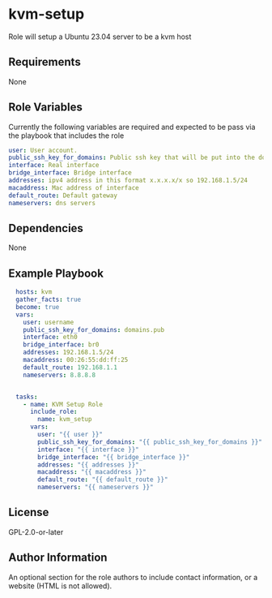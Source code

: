 kvm-setup
=========

Role will setup a Ubuntu 23.04 server to be a kvm host

Requirements
------------

None

Role Variables
--------------

Currently the following variables are required and expected to be pass via the playbook that includes the role
```yaml
user: User account.
public_ssh_key_for_domains: Public ssh key that will be put into the domain images. Might move this to the provisioning role
interface: Real interface
bridge_interface: Bridge interface
addresses: ipv4 address in this format x.x.x.x/x so 192.168.1.5/24
macaddress: Mac address of interface
default_route: Default gateway
nameservers: dns servers
```

Dependencies
------------

None

Example Playbook
----------------
```yaml
  hosts: kvm
  gather_facts: true
  become: true
  vars:
    user: username
    public_ssh_key_for_domains: domains.pub
    interface: eth0
    bridge_interface: br0
    addresses: 192.168.1.5/24
    macaddress: 00:26:55:dd:ff:25
    default_route: 192.168.1.1
    nameservers: 8.8.8.8


  tasks:
    - name: KVM Setup Role
      include_role:
        name: kvm_setup
      vars:
        user: "{{ user }}"
        public_ssh_key_for_domains: "{{ public_ssh_key_for_domains }}"
        interface: "{{ interface }}"
        bridge_interface: "{{ bridge_interface }}"
        addresses: "{{ addresses }}"
        macaddress: "{{ macaddress }}"
        default_route: "{{ default_route }}"
        nameservers: "{{ nameservers }}"
```

License
-------

GPL-2.0-or-later

Author Information
------------------

An optional section for the role authors to include contact information, or a website (HTML is not allowed).
